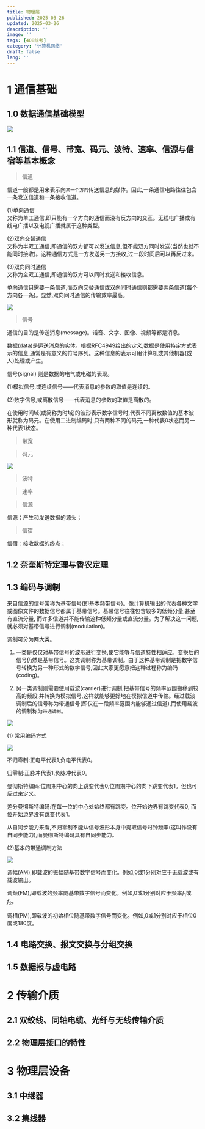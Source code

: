 ```yaml
---
title: 物理层
published: 2025-03-26
updated: 2025-03-26
description: ''
image: ''
tags: [408统考]
category: '计算机网络'
draft: false 
lang: ''
---
```


# 1 通信基础

## 1.0 数据通信基础模型

<img src="https://raw.githubusercontent.com/MRchenyuheng/Blog_Pic_Bed/main/NET/20250406163425190.png"/>

## 1.1 信道、信号、带宽、码元、波特、速率、信源与信宿等基本概念

> 信道

信道一般都是用来表示向`某一个方向`传送信息的媒体。因此,一条通信电路往往包含一条发送信道和一条接收信道。

(1)单向通信   
又称为单工通信,即只能有一个方向的通信而没有反方向的交互。无线电广播或有线电广播以及电视广播就属于这种类型。

(2)双向交替通信   
又称为半双工通信,即通信的双方都可以发送信息,但不能双方同时发送(当然也就不能同时接收)。这种通信方式是一方发送另一方接收,过一段时间后可以再反过来。

(3)双向同时通信   
又称为全双工通信,即通信的双方可以同时发送和接收信息。

单向通信只需要一条信道,而双向交替通信或双向同时通信则都需要两条信道(每个方向各一条)。显然,双向同时通信的传输效率最高。

<img src="https://raw.githubusercontent.com/MRchenyuheng/Blog_Pic_Bed/main/NET/20250406163643433.png"/>

> 信号

通信的目的是传送消息(message)。话音、文字、图像、视频等都是消息。

数据(data)是运送消息的实体。根据RFC4949给出的定义,数据是使用特定方式表示的信息,通常是有意义的符号序列。这种信息的表示可用计算机或其他机器(或人)处理或产生。

信号(signal) 则是数据的电气或电磁的表现。

(1)模拟信号,或连续信号——代表消息的参数的取值是连续的。

(2)数字信号,或离散信号——代表消息的参数的取值是离散的。

在使用时间域(或简称为时域)的波形表示数字信号时,代表不同离散数值的基本波形就称为码元。在使用二进制编码时,只有两种不同的码元,一种代表0状态而另一种代表1状态。



> 带宽

> 码元

<img src="https://raw.githubusercontent.com/MRchenyuheng/Blog_Pic_Bed/main/NET/20250406164413087.png"/>

> 波特

> 速率

> 信源

信源：产⽣和发送数据的源头；

> 信宿

信宿：接收数据的终点；
 
## 1.2 奈奎斯特定理与香农定理

## 1.3 编码与调制

来自信源的信号常称为基带信号(即基本频带信号)。像计算机输出的代表各种文字或图像文件的数据信号都属于基带信号。基带信号往往包含较多的低频分量,甚至有直流分量, 而许多信道并不能传输这种低频分量或直流分量。为了解决这一问题,就必须对基带信号进行调制(modulation)。

调制可分为两大类。

1. 一类是仅仅对基带信号的波形进行变换,使它能够与信道特性相适应。变换后的信号仍然是基带信号。这类调制称为基带调制。由于这种基带调制是把数字信号转换为另一种形式的数字信号,因此大家更愿意把这种过程称为编码(coding)。

2. 另一类调制则需要使用载波(carrier)进行调制,把基带信号的频率范围搬移到较高的频段,并转换为模拟信号,这样就能够更好地在模拟信道中传输。经过载波调制后的信号称为带通信号(即仅在一段频率范围内能够通过信道),而使用载波的调制称为`带通调制`。

<img src="https://raw.githubusercontent.com/MRchenyuheng/Blog_Pic_Bed/main/NET/20250406161751536.png"/>

(1) 常用编码方式

<img src="https://raw.githubusercontent.com/MRchenyuheng/Blog_Pic_Bed/main/NET/20250406231236786.png"/>

不归零制:正电平代表1,负电平代表0。

归零制:正脉冲代表1,负脉冲代表0。

曼彻斯特编码:位周期中心的向上跳变代表0,位周期中心的向下跳变代表1。但也可反过来定义。

差分曼彻斯特编码:在每一位的中心处始终都有跳变。位开始边界有跳变代表0, 而位开始边界没有跳变代表1。

从自同步能力来看,不归零制不能从信号波形本身中提取信号时钟频率(这叫作没有自同步能力),而曼彻斯特编码具有自同步能力。

(2)基本的带通调制方法

<img src="https://raw.githubusercontent.com/MRchenyuheng/Blog_Pic_Bed/main/NET/20250406231320613.png"/>

调幅(AM),即载波的振幅随基带数字信号而变化。例如,0或1分别对应于无载波或有载波输出。

调频(FM),即载波的频率随基带数字信号而变化。例如,0或1分别对应于频率$f_1$或$f_2$。

调相(PM),即载波的初始相位随基带数字信号而变化。例如,0或1分别对应于相位0度或180度。

## 1.4 电路交换、报文交换与分组交换

## 1.5 数据报与虚电路

# 2 传输介质

## 2.1 双绞线、同轴电缆、光纤与无线传输介质

## 2.2 物理层接口的特性

# 3 物理层设备

## 3.1 中继器

## 3.2 集线器
